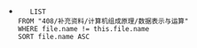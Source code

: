 *   
    ```dataview
	   LIST
	FROM "408/补充资料/计算机组成原理/数据表示与运算"
	WHERE file.name != this.file.name
	SORT file.name ASC
    ```
